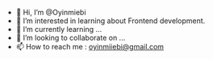 - 👋 Hi, I’m @Oyinmiebi
- 👀 I’m interested in learning about Frontend development.
- 🌱 I’m currently learning ...
- 💞️ I’m looking to collaborate on ...
- 📫 How to reach me : oyinmiiebi@gmail.com

<!---
Oyinmiebi/Oyinmiebi is a ✨ special ✨ repository because its `README.md` (this file) appears on your GitHub profile.
You can click the Preview link to take a look at your changes.
--->
